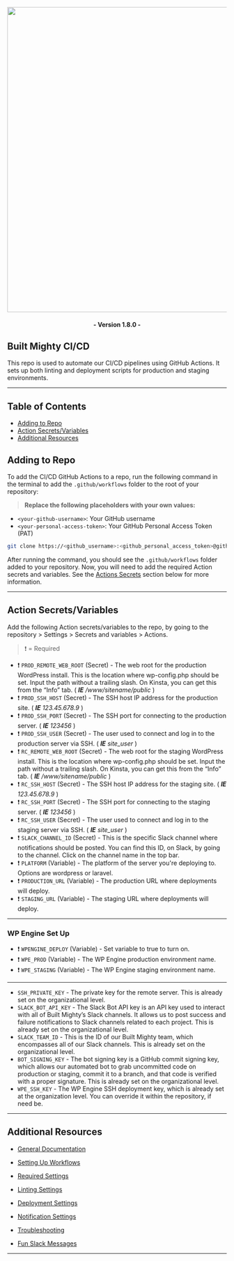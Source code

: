 
<p align="center"><a href="https://builtmighty.com" target="_blank"><img src="https://github.com/builtmighty/.github/assets/7398228/b866e098-b7e3-443c-9a97-68aa17804236" width="700"></a></p>

 <h4 align="center">- Version 1.8.0 -</h4>


## Built Mighty CI/CD

This repo is used to automate our CI/CD pipelines using GitHub Actions. It sets up both linting and deployment scripts for production and staging environments.

---

## Table of Contents

- [Adding to Repo](#adding-to-repo)
- [Action Secrets/Variables](#action-secrets-variables)
- [Additional Resources](#additional-resources)

## Adding to Repo

To add the CI/CD GitHub Actions to a repo, run the following command in the terminal to add the `.github/workflows` folder to the root of your repository:

> **Replace the following placeholders with your own values:**

- `<your-github-username>`: Your GitHub username
- `<your-personal-access-token>`: Your GitHub Personal Access Token (PAT)

```bash
git clone https://<github_username>:<github_personal_access_token>@github.com/builtmighty/.github.git && cd .github && rm -rf .git/ PULL_REQUEST_TEMPLATE.md rulesets/ && mkdir workflows && cd workflow_templates && mv * ../workflows && cd ../ && rm -rf workflow_templates && cd .. && rm -rf .github/README.md && git add .github && git commit -S -m "⚙️ Added CI/CD" && git push origin main
```

After running the command, you should see the `.github/workflows` folder added to your repository. Now, you will need to add the required Action secrets and variables. See the [Actions Secrets](#actions-secrets) section below for more information.

---

## Action Secrets/Variables

Add the following Action secrets/variables to the repo, by going to the repository > Settings > Secrets and variables >  Actions.

> ❗️ = Required

- ❗️ `PROD_REMOTE_WEB_ROOT` (Secret) - The web root for the production WordPress install. This is the location where wp-config.php should be set. Input the path without a trailing slash. On Kinsta, you can get this from the “Info” tab. ( ***IE** /www/sitename/public* )
- ❗️ `PROD_SSH_HOST` (Secret) - The SSH host IP address for the production site. ( ***IE** 123.45.678.9* )
- ❗️ `PROD_SSH_PORT` (Secret) - The SSH port for connecting to the production server. ( ***IE** 123456* )
- ❗️ `PROD_SSH_USER` (Secret) - The user used to connect and log in to the production server via SSH. ( ***IE** site_user* )
- ❗️ `RC_REMOTE_WEB_ROOT` (Secret) - The web root for the staging WordPress install. This is the location where wp-config.php should be set. Input the path without a trailing slash. On Kinsta, you can get this from the “Info” tab. ( ***IE** /www/sitename/public* )
- ❗️ `RC_SSH_HOST` (Secret) - The SSH host IP address for the staging site. ( ***IE** 123.45.678.9* )
- ❗️ `RC_SSH_PORT` (Secret) - The SSH port for connecting to the staging server. ( ***IE** 123456* )
- ❗️ `RC_SSH_USER` (Secret) - The user used to connect and log in to the staging server via SSH. ( ***IE** site_user* )
- ❗️ `SLACK_CHANNEL_ID` (Secret) - This is the specific Slack channel where notifications should be posted. You can find this ID, on Slack, by going to the channel. Click on the channel name in the top bar.
- ❗️ `PLATFORM` (Variable) - The platform of the server you're deploying to. Options are wordpress or laravel.
- ❗️ `PRODUCTION_URL` (Variable) - The production URL where deployments will deploy.
- ❗️ `STAGING_URL` (Variable) - The staging URL where deployments will deploy.
---
### WP Engine Set Up
- ❗️ `WPENGINE_DEPLOY` (Variable) - Set variable to true to turn on.
- ❗️ `WPE_PROD` (Variable) - The WP Engine production environment name.
- ❗️ `WPE_STAGING` (Variable) - The WP Engine staging environment name.
---
- `SSH_PRIVATE_KEY` - The private key for the remote server. This is already set on the organizational level.
- `SLACK_BOT_API_KEY` - The Slack Bot API key is an API key used to interact with all of Built Mighty’s Slack channels. It allows us to post success and failure notifications to Slack channels related to each project. This is already set on the organizational level.
- `SLACK_TEAM_ID` - This is the ID of our Built Mighty team, which encompasses all of our Slack channels. This is already set on the organizational level.
- `BOT_SIGNING_KEY` - The bot signing key is a GitHub commit signing key, which allows our automated bot to grab uncommitted code on production or staging, commit it to a branch, and that code is verified with a proper signature. This is already set on the organizational level.
- `WPE_SSH_KEY` - The WP Engine SSH deployment key, which is already set at the organization level. You can override it within the repository, if need be.
---

## Additional Resources

- [General Documentation](https://builtmighty.atlassian.net/wiki/spaces/BMH/pages/70353150/GitHub+Automated+Linting+Deployment)

- [Setting Up Workflows](https://builtmighty.atlassian.net/wiki/spaces/BMH/pages/71369624/Setting+Up+Workflows)

- [Required Settings](https://builtmighty.atlassian.net/wiki/spaces/BMH/pages/71794695/Required+Settings)

- [Linting Settings](https://builtmighty.atlassian.net/wiki/spaces/BMH/pages/72089601/Linting+Settings)

- [Deployment Settings](https://builtmighty.atlassian.net/wiki/spaces/BMH/pages/90931206/Deployment+Settings)

- [Notification Settings](https://builtmighty.atlassian.net/wiki/spaces/BMH/pages/71598088/Notification+Settings)

- [Troubleshooting](https://builtmighty.atlassian.net/wiki/spaces/BMH/pages/71925773/Troubleshooting)

- [Fun Slack Messages](https://builtmighty.atlassian.net/wiki/spaces/BMH/pages/72187918/Fun+Slack+Messages)

---
